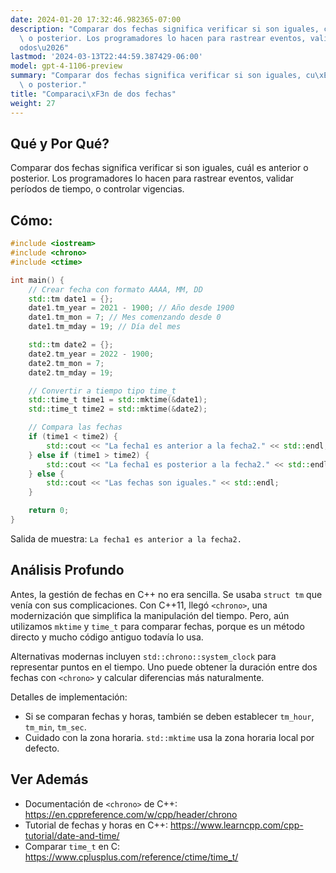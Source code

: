 ```yaml
---
date: 2024-01-20 17:32:46.982365-07:00
description: "Comparar dos fechas significa verificar si son iguales, cu\xE1l es anterior\
  \ o posterior. Los programadores lo hacen para rastrear eventos, validar per\xED\
  odos\u2026"
lastmod: '2024-03-13T22:44:59.387429-06:00'
model: gpt-4-1106-preview
summary: "Comparar dos fechas significa verificar si son iguales, cu\xE1l es anterior\
  \ o posterior."
title: "Comparaci\xF3n de dos fechas"
weight: 27
---
```


## Qué y Por Qué?
Comparar dos fechas significa verificar si son iguales, cuál es anterior o posterior. Los programadores lo hacen para rastrear eventos, validar períodos de tiempo, o controlar vigencias.

## Cómo:
```C++
#include <iostream>
#include <chrono>
#include <ctime>

int main() {
    // Crear fecha con formato AAAA, MM, DD
    std::tm date1 = {};
    date1.tm_year = 2021 - 1900; // Año desde 1900
    date1.tm_mon = 7; // Mes comenzando desde 0
    date1.tm_mday = 19; // Día del mes

    std::tm date2 = {};
    date2.tm_year = 2022 - 1900;
    date2.tm_mon = 7;
    date2.tm_mday = 19;

    // Convertir a tiempo tipo time_t
    std::time_t time1 = std::mktime(&date1);
    std::time_t time2 = std::mktime(&date2);

    // Compara las fechas
    if (time1 < time2) {
        std::cout << "La fecha1 es anterior a la fecha2." << std::endl;
    } else if (time1 > time2) {
        std::cout << "La fecha1 es posterior a la fecha2." << std::endl;
    } else {
        std::cout << "Las fechas son iguales." << std::endl;
    }

    return 0;
}
```
Salida de muestra: `La fecha1 es anterior a la fecha2.`

## Análisis Profundo
Antes, la gestión de fechas en C++ no era sencilla. Se usaba `struct tm` que venía con sus complicaciones. Con C++11, llegó `<chrono>`, una modernización que simplifica la manipulación del tiempo. Pero, aún utilizamos `mktime` y `time_t` para comparar fechas, porque es un método directo y mucho código antiguo todavía lo usa.

Alternativas modernas incluyen `std::chrono::system_clock` para representar puntos en el tiempo. Uno puede obtener la duración entre dos fechas con `<chrono>` y calcular diferencias más naturalmente.

Detalles de implementación:
- Si se comparan fechas y horas, también se deben establecer `tm_hour`, `tm_min`, `tm_sec`.
- Cuidado con la zona horaria. `std::mktime` usa la zona horaria local por defecto.

## Ver Además
- Documentación de `<chrono>` de C++: https://en.cppreference.com/w/cpp/header/chrono
- Tutorial de fechas y horas en C++: https://www.learncpp.com/cpp-tutorial/date-and-time/
- Comparar `time_t` en C: https://www.cplusplus.com/reference/ctime/time_t/
